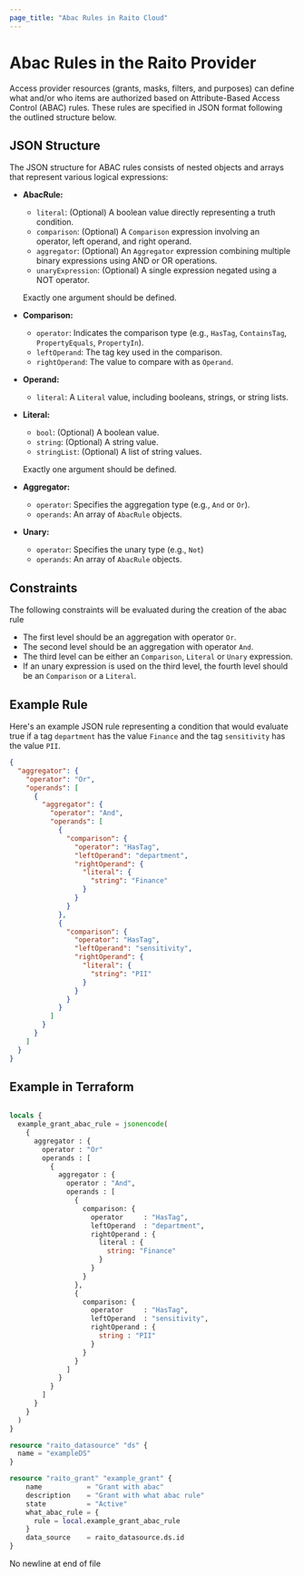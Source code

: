 ```yaml
---
page_title: "Abac Rules in Raito Cloud"
---
```


# Abac Rules in the Raito Provider

Access provider resources (grants, masks, filters, and purposes) can define what and/or who items are authorized based on Attribute-Based Access Control (ABAC) rules. These rules are specified in JSON format following the outlined structure below.

## JSON Structure

The JSON structure for ABAC rules consists of nested objects and arrays that represent various logical expressions:

* **AbacRule:**
    * `literal`: (Optional) A boolean value directly representing a truth condition.
    * `comparison`: (Optional) A `Comparison` expression involving an operator, left operand, and right operand.
    * `aggregator`: (Optional) An `Aggregator` expression combining multiple binary expressions using AND or OR operations.
    * `unaryExpression`: (Optional) A single expression negated using a NOT operator.

  Exactly one argument should be defined.

* **Comparison:**
    * `operator`: Indicates the comparison type (e.g., `HasTag`, `ContainsTag`, `PropertyEquals`, `PropertyIn`).
    * `leftOperand`: The tag key used in the comparison.
    * `rightOperand`: The value to compare with as `Operand`.

* **Operand:**
    * `literal`: A `Literal` value, including booleans, strings, or string lists.

* **Literal:**
    * `bool`: (Optional) A boolean value.
    * `string`: (Optional) A string value.
    * `stringList`: (Optional) A list of string values.

  Exactly one argument should be defined.

* **Aggregator:**
    * `operator`: Specifies the aggregation type (e.g., `And` or `Or`).
    * `operands`: An array of `AbacRule` objects.

* **Unary:**
    * `operator`: Specifies the unary type (e.g., `Not`)
    * `operands`: An array of `AbacRule` objects.

## Constraints

The following constraints will be evaluated during the creation of the abac rule

* The first level should be an aggregation with operator `Or`.
* The second level should be an aggregation with operator `And`.
* The third level can be either an `Comparison`, `Literal` or `Unary` expression.
* If an unary expression is used on the third level, the fourth level should be an `Comparison` or a `Literal`.

## Example Rule

Here's an example JSON rule representing a condition that would evaluate true if a tag `department` has the value `Finance` and the tag `sensitivity` has the value `PII`.

```json
{
  "aggregator": {
    "operator": "Or",
    "operands": [
      {
        "aggregator": {
          "operator": "And",
          "operands": [
            {
              "comparison": {
                "operator": "HasTag",
                "leftOperand": "department",
                "rightOperand": {
                  "literal": {
                    "string": "Finance"
                  }
                }
              }
            },
            {
              "comparison": {
                "operator": "HasTag",
                "leftOperand": "sensitivity",
                "rightOperand": {
                  "literal": {
                    "string": "PII"
                  }
                }
              }
            }
          ]
        }
      }
    ]
  }
} 
```

## Example in Terraform
```terraform

locals {
  example_grant_abac_rule = jsonencode(
    {
      aggregator : {
        operator : "Or"
        operands : [
          {
            aggregator : {
              operator : "And",
              operands : [
                {
                  comparison: {
                    operator     : "HasTag",
                    leftOperand  : "department",
                    rightOperand : {
                      literal : {
                        string: "Finance"
                      }
                    }
                  }
                },
                {
                  comparison: {
                    operator     : "HasTag",
                    leftOperand  : "sensitivity",
                    rightOperand : {
                      string : "PII"
                    }
                  }
                }
              ]
            }
          }
        ]
      }
    }
  )
}

resource "raito_datasource" "ds" {
  name = "exampleDS"
}

resource "raito_grant" "example_grant" {
    name           = "Grant with abac"
    description    = "Grant with what abac rule"
    state          = "Active"
    what_abac_rule = {
      rule = local.example_grant_abac_rule
    }
    data_source    = raito_datasource.ds.id
}

```
No newline at end of file
